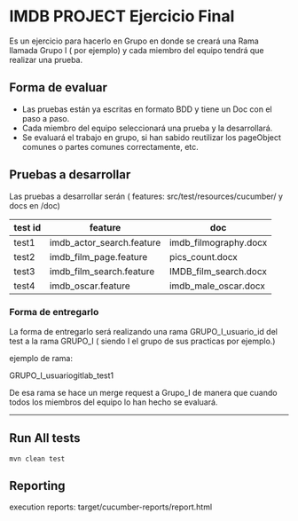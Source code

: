 # IMDB PROJECT Ejercicio Final

Es un ejercicio para hacerlo en Grupo en donde se creará una Rama llamada Grupo I ( por ejemplo) y cada miembro del equipo tendrá que realizar una prueba.

## Forma de evaluar

- Las pruebas están ya escritas en formato BDD y tiene un Doc con el paso a paso. 
- Cada miembro del equipo seleccionará una prueba y la desarrollará. 
- Se evaluará el trabajo en grupo, si han sabido reutilizar los pageObject comunes o partes comunes correctamente, etc.



## Pruebas a desarrollar

Las pruebas a desarrollar serán ( features: src/test/resources/cucumber/ y docs en /doc)


| test id | feature| doc |
| ------ | ------ | ------|
| test1 | imdb_actor_search.feature | imdb_filmography.docx  |
| test2 | imdb_film_page.feature | pics_count.docx  |
| test3 | imdb_film_search.feature | IMDB_film_search.docx  |
| test4 | imdb_oscar.feature | imdb_male_oscar.docx |

### Forma de entregarlo

La forma de entregarlo será realizando una rama GRUPO_I_usuario_id del test a la rama GRUPO_I ( siendo I el grupo de sus practicas por ejemplo.)

ejemplo de rama:

GRUPO_I_usuariogitlab_test1

De esa rama se hace un merge request a Grupo_I de manera que cuando todos los miembros del equipo lo han hecho se evaluará.

_____________________________________


## Run All tests

`mvn clean test`

##  Reporting

execution reports: target/cucumber-reports/report.html
